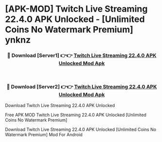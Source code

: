 # [APK-MOD] Twitch  Live Streaming 22.4.0 APK Unlocked - [Unlimited Coins No Watermark Premium] ynknz



<div align="center">
<h3>🔴 Download [Server1] 👉👉 <a href="https://momento.my/?title=Twitch__Live_Streaming_22.4.0_APK_Unlocked">Twitch  Live Streaming 22.4.0 APK Unlocked Mod Apk</a></h3><br>

<h3>🔴 Download [Server2] 👉👉 <a href="https://momento.my/?title=Twitch__Live_Streaming_22.4.0_APK_Unlocked">Twitch  Live Streaming 22.4.0 APK Unlocked Mod Apk</a></h3>
</div>



Download Twitch  Live Streaming 22.4.0 APK Unlocked 

Free APK MOD Twitch  Live Streaming 22.4.0 APK Unlocked [Unlimited Coins No Watermark Premium]

Download Twitch  Live Streaming 22.4.0 APK Unlocked [Unlimited Coins No Watermark Premium] Mod For Android
